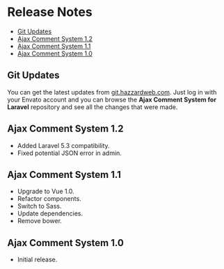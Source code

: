# Release Notes

- [Git Updates](#git-updates)
- [Ajax Comment System 1.2](#ajax-comment-system-12)
- [Ajax Comment System 1.1](#ajax-comment-system-11)
- [Ajax Comment System 1.0](#ajax-comment-system-10)

## Git Updates

You can get the latest updates from [git.hazzardweb.com](https://git.hazzardweb.com). Just log in with your Envato account and you can browse the __Ajax Comment System for Laravel__ repository and see all the changes that were made.

## Ajax Comment System 1.2

- Added Laravel 5.3 compatibility.
- Fixed potential JSON error in admin.

## Ajax Comment System 1.1

- Upgrade to Vue 1.0.
- Refactor components.
- Switch to Sass.
- Update dependencies.
- Remove bower.

## Ajax Comment System 1.0

- Initial release.
